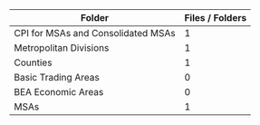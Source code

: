 | Folder                             |   Files / Folders |
|------------------------------------|-------------------|
| CPI for MSAs and Consolidated MSAs |                 1 |
| Metropolitan Divisions             |                 1 |
| Counties                           |                 1 |
| Basic Trading Areas                |                 0 |
| BEA Economic Areas                 |                 0 |
| MSAs                               |                 1 |